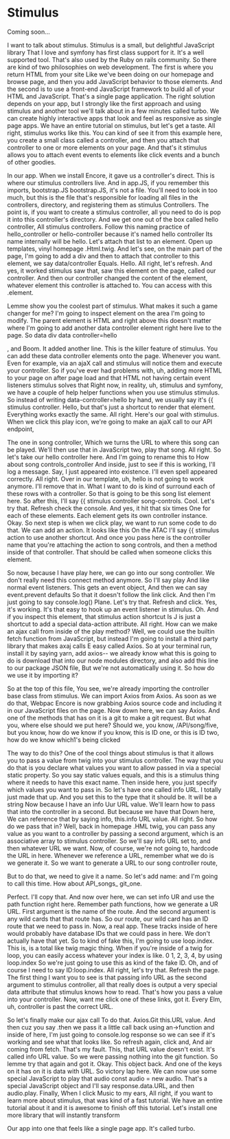# Stimulus

Coming soon...

I want to talk about stimulus. Stimulus is a small, but delightful JavaScript library
That I love and symfony has first class support for it. It's a well supported tool.
That's also used by the Ruby on rails community. So there are kind of two
philosophies on web development. The first is where you return HTML from your site
Like we've been doing on our homepage and browse page, and then you add JavaScript
behavior to those elements. And the second is to use a front-end JavaScript framework
to build all of your HTML and JavaScript. That's a single page application. The right
solution depends on your app, but I strongly like the first approach and using
stimulus and another tool we'll talk about in a few minutes called turbo. We can
create highly interactive apps that look and feel as responsive as single page apps.
We have an entire tutorial on stimulus, but let's get a taste. All right, stimulus
works like this. You can kind of see it from this example here, you create a small
class called a controller, and then you attach that controller to one or more
elements on your page. And that's it stimulus allows you to attach event events to
elements like click events and a bunch of other goodies.

In our app. When we install Encore, it gave us a controller's direct. This is where
our stimulus controllers live. And in app.JS, if you remember this imports,
bootstrap.JS bootstrap.JS, it's not a file. You'll need to look in too much, but this
is the file that's responsible for loading all files in the controllers, directory,
and registering them as stimulus Controllers. The point is, if you want to create a
stimulus controller, all you need to do is pop it into this controller's directory.
And we get one out of the box called hello controller, All stimulus controllers.
Follow this naming practice of hello_controller or hello-controller because it's
named hello controller Its name internally will be hello. Let's attach that list to
an element. Open up templates, vinyl homepage .Html.twig. And let's see, on the main
part of the page, I'm going to add a div and then to attach that controller to this
element, we say data/controller Equals. Hello. All right, let's refresh. And yes, it
worked stimulus saw that, saw this element on the page, called our controller. And
then our controller changed the content of the element, whatever element this
controller is attached to. You can access with this .element.

Lemme show you the coolest part of stimulus. What makes it such a game changer for
me? I'm going to inspect element on the area I'm going to modify. The parent element
is HTML and right above this doesn't matter where I'm going to add another data
controller element right here live to the page. So data div data
controller=hello<div>, and Boom. It added another line. This is the killer feature of
stimulus. You can add these data controller elements onto the page. Whenever you
want. Even for example, via an ajaX call and stimulus will notice them and execute
your controller. So if you've ever had problems with, uh, adding more HTML to your
page on after page load and that HTML not having certain event listeners stimulus
solves that Right now, in reality, uh, stimulus and symfony, we have a couple of help
helper functions when you use stimulus stimulus. So instead of writing
data-controller=hello by hand, we usually say it's {{ stimulus controller. Hello, but
that's just a shortcut to render that element. Everything works exactly the same. All
right. Here's our goal with stimulus. When we click this play icon, we're going to
make an ajaX call to our API endpoint,

The one in song controller, Which we turns the URL to where this song can be played.
We'll then use that in JavaScript two, play that song. All right. So let's take our
hello controller here. And I'm going to rename this to How about song
controls_controller And inside, just to see if this is working, I'll log a message.
Say, I just appeared into existence. I'll even spell appeared correctly. All right.
Over in our template, uh, hello is not going to work anymore. I'll remove that in.
What I want to do is kind of surround each of these rows with a controller. So that
is going to be this song list element here. So after this, I'll say {{ stimulus
controller song-controls. Cool. Let's try that. Refresh check the console. And yes,
it hit that six times One for each of these elements. Each element gets its own
controller instance. Okay. So next step is when we click play, we want to run some
code to do that. We can add an action. It looks like this On the ATAC I'll say {{
stimulus action to use another shortcut. And once you pass here is the controller
name that you're attaching the action to song controls, and then a method inside of
that controller. That should be called when someone clicks this element.

So now, because I have play here, we can go into our song controller. We don't really
need this connect method anymore. So I'll say play And like normal event listeners.
This gets an event object, And then we can say event.prevent defaults So that it
doesn't follow the link click. And then I'm just going to say console.log() Plane.
Let's try that. Refresh and click. Yes, it's working. It's that easy to hook up an
event listener in stimulus. Oh. And if you inspect this element, that stimulus action
shortcut Is J is just a shortcut to add a special data-action attribute. All right.
How can we make an ajax call from inside of the play method? Well, we could use the
builtin fetch function from JavaScript, but instead I'm going to install a third
party library that makes axaj calls E easy called Axios. So at your terminal run,
install it by saying yarn, add axios-- we already know what this is going to do is
download that into our node modules directory, and also add this line to our package
JSON file, But we're not automatically using it. So how do we use it by importing it?

So at the top of this file, You see, we're already importing the controller base
class from stimulus. We can import Axios from Axios. As soon as we do that, Webpac
Encore is now grabbing Axios source code and including it in our JavaScript files on
the page. Now down here, we can say Axios. And one of the methods that has on it is a
git to make a git request. But what you, where else should we put here? Should we,
you know, /API/song/five, but you know, how do we know if you know, this is ID one,
or this is ID two, how do we know which1's being clicked

The way to do this? One of the cool things about stimulus is that it allows you to
pass a value from twig into your stimulus controller. The way that you do that is you
declare what values you want to allow passed in via a special static property. So you
say static values equals, and this is a stimulus thing where it needs to have this
exact name. Then inside here, you just specify which values you want to pass in. So
let's have one called info URL. I totally just made that up. And you set this to the
type that it should be. It will be a string Now because I have an info Uur URL value.
We'll learn how to pass that into the controller in a second. But because we have
that Down here, We can reference that by saying info, this.info URL value. All right.
So how do we pass that in? Well, back in homepage .HML twig, you can pass any value
as you want to a controller by passing a second argument, which is an associative
array to stimulus controller. So we'll say info URL set to, and then whatever URL we
want. Now, of course, we're not going to, hardcode the URL in here. Whenever we
reference a URL, remember what we do is we generate it. So we want to generate a URL
to our song controller route,

But to do that, we need to give it a name. So let's add name: and I'm going to call
this time. How about API_songs_ git_one.

Perfect. I'll copy that. And now over here, we can set info UR and use the path
function right here. Remember path functions, how we generate a UR URL. First
argument is the name of the route. And the second argument is any wild cards that
that route has. So our route, our wild card has an ID route that we need to pass in.
Now, a real app. These tracks inside of here would probably have database IDs that we
could pass in here. We don't actually have that yet. So to kind of fake this, I'm
going to use loop.index. This is, is a total like twig magic thing. When if you're
inside of a twig for loop, you can easily access whatever your index is like. 0 1, 2,
3, 4, by using loop.index So we're just going to use this as kind of the fake ID. Oh,
and of course I need to say ID:loop.index. All right, let's try that. Refresh the
page. The first thing I want you to see is that passing info URL as the second
argument to stimulus controller, all that really does is output a very special data
attribute that stimulus knows how to read. That's how you pass a value into your
controller. Now, want me click one of these links, got it. Every Elm, uh, controller
is past the correct URL.

So let's finally make our ajax call To do that. Axios.Git this.URL value. And then
cuz you say .then we pass it a little call back using an->function and inside of
here, I'm just going to console.log response so we can see if it's working and see
what that looks like. So refresh again, click and, And air coming from fetch. That's
my fault. This, that URL value doesn't exist. It's called info URL value. So we were
passing nothing into the git function. So lemme try that again and got it. Okay. This
object back. And one of the keys on it has on it is data with URL. So victory lap
here. We can now use some special JavaScript to play that audio const audio = new
audio. That's a special JavaScript object and I'll say response.data.URL, and then
audio.play. Finally, When I click Music to my ears, All right, if you want to learn
more about stimulus, that was kind of a fast tutorial. We have an entire tutorial
about it and it is awesome to finish off this tutorial. Let's install one more
library that will instantly transform

Our app into one that feels like a single page app. It's called turbo.
